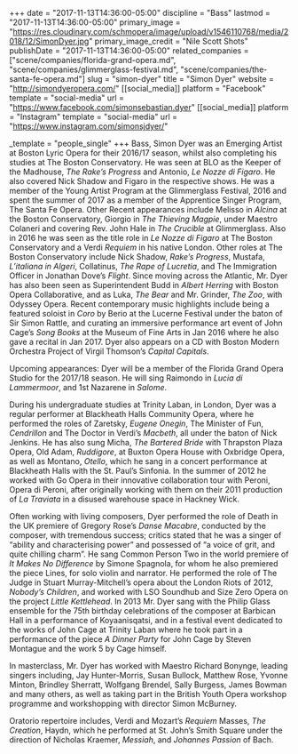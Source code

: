 +++
date = "2017-11-13T14:36:00-05:00"
discipline = "Bass"
lastmod = "2017-11-13T14:36:00-05:00"
primary_image = "https://res.cloudinary.com/schmopera/image/upload/v1546110768/media/2018/12/SimonDyer.jpg"
primary_image_credit = "Nile Scott Shots"
publishDate = "2017-11-13T14:36:00-05:00"
related_companies = ["scene/companies/florida-grand-opera.md", "scene/companies/glimmerglass-festival.md", "scene/companies/the-santa-fe-opera.md"]
slug = "simon-dyer"
title = "Simon Dyer"
website = "http://simondyeropera.com/"
[[social_media]]
platform = "Facebook"
template = "social-media"
url = "https://www.facebook.com/simonsebastian.dyer"
[[social_media]]
platform = "Instagram"
template = "social-media"
url = "https://www.instagram.com/simonsjdyer/"

_template = "people_single"
+++
Bass, Simon Dyer was an Emerging Artist at Boston Lyric Opera for their 2016/17 season, whilst also completing his studies at The Boston Conservatory. He was seen at BLO as the Keeper of the Madhouse, *The Rake’s Progress* and Antonio, *Le Nozze di Figaro*. He also covered Nick Shadow and Figaro in the respective shows.  He was a member of the Young Artist Program at the Glimmerglass Festival, 2016 and spent the summer of 2017 as a member of the Apprentice Singer Program, The Santa Fe Opera.  Other Recent appearances include Melisso in *Alcina* at the Boston Conservatory, Giorgio in *The Thieving Magpie*, under Maestro Colaneri and covering Rev. John Hale in *The Crucible* at Glimmerglass. Also in 2016 he was seen as the title role in *Le Nozze di Figaro* at The Boston Conservatory and a Verdi *Requiem* in his native London. Other roles at The Boston Conservatory include Nick Shadow, *Rake’s Progress*, Mustafa, *L’italiana in Algeri*, Collatinus, *The Rape of Lucretia*, and The Immigration Officer in Jonathan Dove’s *Flight*. Since moving across the Atlantic, Mr. Dyer has also been seen as Superintendent Budd in *Albert Herring* with Boston Opera Collaborative, and as Luka, *The Bear* and Mr. Grinder, *The Zoo*, with Odyssey Opera. Recent contemporary music highlights include being a featured soloist in *Coro* by Berio at the Lucerne Festival under the baton of Sir Simon Rattle, and curating an immersive performance art event of John Cage’s *Song Books* at the Museum of Fine Arts in Jan 2016 where he also gave a recital in Jan 2017. Dyer also appears on a CD with Boston Modern Orchestra Project of Virgil Thomson’s *Capital Capitals*. 

Upcoming appearances:  Dyer will be a member of the Florida Grand Opera Studio for the 2017/18 season. He will sing Raimondo in *Lucia di Lammermoor*, and 1st Nazarene in *Salome*. 

During his undergraduate studies at Trinity Laban, in London, Dyer was a regular performer at Blackheath Halls Community Opera, where he performed the roles of Zaretsky, *Eugene Onegin*, The Minister of Fun, *Cendrillon* and The Doctor in Verdi’s *Macbeth*, all under the baton of Nick Jenkins. He has also sung Micha, *The Bartered Bride* with Thrapston Plaza Opera, Old Adam, *Ruddigore*, at Buxton Opera House with Oxbridge Opera, as well as Montano, *Otello*, which he sang in a concert performance at Blackheath Halls with the St. Paul’s Sinfonia. In the summer of 2012 he worked with Go Opera in their innovative collaboration tour with Peroni, Opera di Peroni, after originally working with them on their 2011 production of *La Traviata* in a disused warehouse space in Hackney Wick.

Often working with living composers, Dyer performed the role of Death in the UK premiere of Gregory Rose’s *Danse Macabre*, conducted by the composer, with tremendous success; critics stated that he was a singer of “ability and characterising power” and possessed of “a voice of grit, and quite chilling charm”. He sang Common Person Two in the world premiere of *It Makes No Difference* by Simone Spagnola, for whom he also premiered the piece Lines, for solo violin and narrator. He performed the role of The Judge in Stuart Murray-Mitchell’s opera about the London Riots of 2012, *Nobody’s Children*, and worked with LSO Soundhub and Size Zero Opera on the project *Little Kettlehead*. In 2013 Mr. Dyer sang with the Philip Glass ensemble for the 75th birthday celebrations of the composer at Barbican Hall in a performance of Koyaanisqatsi, and in a festival event dedicated to the works of John Cage at Trinity Laban where he took part in a performance of the piece *A Dinner Party* for John Cage by Steven Montague and the work 5 by Cage himself.

In masterclass, Mr. Dyer has worked with Maestro Richard Bonynge, leading singers including, Jay Hunter-Morris, Susan Bullock, Matthew Rose, Yvonne Minton, Brindley Sherratt, Wolfgang Brendel, Sally Burgess, James Bowman and many others, as well as taking part in the British Youth Opera workshop programme and workshopping with director Simon McBurney.

Oratorio repertoire includes, Verdi and Mozart’s *Requiem* Masses, *The Creation*, Haydn, which he performed at St. John’s Smith Square under the direction of Nicholas Kraemer, *Messiah*, and *Johannes Passion* of Bach.
